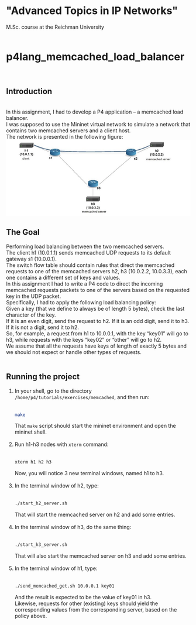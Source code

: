 # "Advanced Topics in IP Networks" 
 M.Sc. course at the Reichman University <br/>
<br/>
# p4lang_memcached_load_balancer
<br/>

## Introduction 
<br/>
In this assignment, I had to develop a P4 application – a memcached load balancer. <br/>
I was supposed to use the Mininet virtual network to simulate a network that contains two memcached servers and a client host. <br/> 
The network is presented in the following figure: 
<br/>
<img src="/topology.jpg"><br/>

## The Goal
Performing load balancing between the two memcached servers. <br/>
The client h1 (10.0.1.1) sends memcached UDP requests to its default gateway s1 (10.0.0.1). <br/> 
The switch flow table should contain rules that direct the memcached requests to one of the memcached servers h2, h3 (10.0.2.2, 10.0.3.3), each one contains a different set of keys and values. <br/>
In this assignment I had to write a P4 code to direct the incoming memcached requests packets to one of the servers based on the requested key in the UDP packet. <br/>
Specifically, I had to apply the following load balancing policy:  <br/>
Given a key (that we define to always be of length 5 bytes), check the last character of the key. <br/>
If it is an even digit, send the request to h2. If it is an odd digit, send it to h3. If it is not a digit, send it to h2. <br/>
So, for example, a request from h1 to 10.0.0.1, with the key “key01” will go to h3, while requests with the keys “key02” or “other” will go to h2. <br/>
We assume that all the requests have keys of length of exactly 5 bytes and we should not expect or handle other types of requests. <br/>
<br/>
## Running the project
1. In your shell, go to the directory `/home/p4/tutorials/exercises/memcached`, and then run: <br/><br/>
   ```bash
   make
   ``` 
   That `make` script should start the mininet environment and open the mininet shell. <br/><br/>
2. Run h1-h3 nodes with `xterm` command: <br/><br/>
   ```bash
   xterm h1 h2 h3
   ```
   Now, you will notice 3 new terminal windows, named h1 to h3. <br/><br/>
3. In the terminal window of h2, type: <br/><br/>
   ```bash
   ./start_h2_server.sh
   ```
   That will start the memcached server on h2 and add some entries. <br/><br/>
4. In the terminal window of h3, do the same thing: <br/><br/>
   ```bash
   ./start_h3_server.sh
   ```
   That will also start the memcached server on h3 and add some entries. <br/><br/>
5. In the terminal window of h1, type: <br/><br/>
   ```bash
   ./send_memcached_get.sh 10.0.0.1 key01
   ``` 
   And the result is expected to be the value of key01 in h3. <br/>
   Likewise, requests for other (existing) keys should yield the corresponding values from the corresponding server, based on the policy above. <br/>
   
